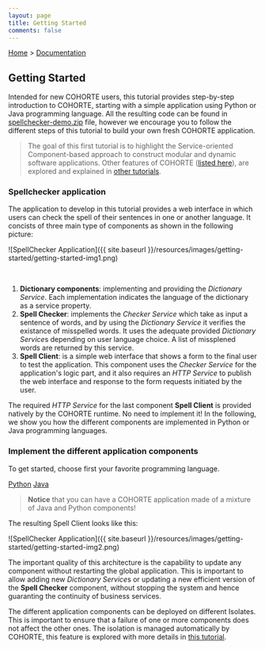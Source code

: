 ```yaml
---
layout: page
title: Getting Started
comments: false
---
```


[Home](../) > [Documentation](./)

## Getting Started

Intended for new COHORTE users, this tutorial provides step-by-step introduction to COHORTE, starting with a simple application using Python or Java programming language. All the resulting code can be found in [spellchecker-demo.zip](#) file, however we encourage you to follow the different steps of this tutorial to build your own fresh COHORTE application.

> The goal of this first tutorial is to highlight the Service-oriented Component-based approach to construct modular and dynamic software applications. Other features of COHORTE ([listed here](./what-is-cohorte.html)), are explored and explained in [other tutorials](./tutorials.html).

### Spellchecker application

The application to develop in this tutorial provides a web interface in which users can check the spell of their sentences in one or another language. It concists of three main type of components as shown in the following picture:

![SpellChecker Application]({{ site.baseurl }}/resources/images/getting-started/getting-started-img1.png)

<br/>

1. **Dictionary components**: implementing and providing the *Dictionary Service*. Each implementation indicates the language of the dictionary as a service property.
2. **Spell Checker**: implements the *Checker Service* which take as input a sentence of words, and by using the *Dictionary Service* it verifies the existance of misspelled words. It uses the adequate provided *Dictionary Service*s depending on user language choice. A list of missplened words are returned by this service.
3. **Spell Client**: is a simple web interface that shows a form to the final user to test the application. This component uses the *Checker Service* for the application's logic part, and it also requires an *HTTP Service* to publish the web interface and response to the form requests initiated by the user.

The required *HTTP Service* for the last component **Spell Client** is provided natively by the COHORTE runtime. No need to implement it! In the following, we show you how the different components are implemented in Python or Java programming languages.


### Implement the different application components

To get started, choose first your favorite programming language.

<div class="menu-choices">	
    <a style="left: 0%;" class="menu-choice menu-choice-python"
      href="./getting-started/python.html">Python</a>
	<a style="left: 30%;" class="menu-choice menu-choice-java"
      href="./getting-started/java.html">Java</a>
</div>

> **Notice** that you can have a COHORTE application made of a mixture of Java and Python components!


The resulting Spell Client looks like this:

![SpellChecker Application]({{ site.baseurl }}/resources/images/getting-started/getting-started-img2.png)

The important quality of this architecture is the capability to update any component without restarting the global application. This is important to allow adding new *Dictionary Service*s or updating a new efficient version of the **Spell Checker** component, without stopping the system and hence guaranting the continuity of business services.

The different application components can be deployed on different Isolates. This is important to ensure that a failure of one or more components does not affect the other ones. The isolation is managed automatically by COHORTE, this feature is explored with more details in [this tutorial](./tutorials.html).

